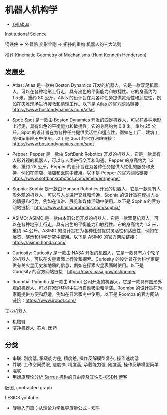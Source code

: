 # 机器人机构学

- <a class="Pages" target="_blank" href="assets/syllabus.pdf">syllabus</a>

Institutional Science

钢铁侠 -> 外骨骼
变形金刚 -> 拓扑的重构
机器人的三大法则

推荐 Kinematic Geometry of Mechanisms (Hunt Kenneth Henderson)

## 发展史

- Atlas: Atlas 是一款由 Boston Dynamics 开发的机器人，它是一款双足机器人，可以在各种地形上行走，具有出色的平衡能力和敏捷性。它的身高约为 1.5 米，重约 80 公斤。Atlas 的设计旨在为各种任务提供灵活性和适应性，例如在灾难现场进行搜救和清理工作。以下是 Atlas 的官方网站链接：https://www.bostondynamics.com/atlas

- Spot: Spot 是一款由 Boston Dynamics 开发的四足机器人，可以在各种地形上行走，具有出色的平衡能力和敏捷性。它的身高约为 0.8 米，重约 25 公斤。Spot 的设计旨在为各种任务提供灵活性和适应性，例如在工厂、建筑工地和军事应用中使用。以下是 Spot 的官方网站链接：https://www.bostondynamics.com/spot

- Pepper: Pepper 是一款由 SoftBank Robotics 开发的机器人，它是一款具有人形外观的机器人，可以与人类进行交互和沟通。Pepper 的身高约为 1.2 米，重约 28 公斤。Pepper 的设计旨在为各种任务提供人性化的服务和支持，例如在商店、酒店和医院中使用。以下是 Pepper 的官方网站链接：https://www.softbankrobotics.com/emea/en/pepper

- Sophia: Sophia 是一款由 Hanson Robotics 开发的机器人，它是一款具有人形外观的机器人，可以与人类进行交互和沟通。Sophia 的设计旨在模拟人类的情感和行为，例如在演讲、展览和媒体活动中使用。以下是 Sophia 的官方网站链接：https://www.hansonrobotics.com/sophia/

- ASIMO: ASIMO 是一款由本田公司开发的机器人，它是一款双足机器人，可以在各种地形上行走，具有出色的平衡能力和敏捷性。它的身高约为 1.3 米，重约 54 公斤。ASIMO 的设计旨在为各种任务提供灵活性和适应性，例如在展览、演示和科学研究中使用。以下是 ASIMO 的官方网站链接：https://asimo.honda.com/

- Curiosity: Curiosity 是一款由 NASA 开发的机器人，它是一款具有六个轮子的机器人，可以在火星表面上行驶和探索。Curiosity 的设计旨在为科学家提供有关火星历史和地质的信息，例如在探索火星表面时使用。以下是 Curiosity 的官方网站链接：https://mars.nasa.gov/msl/home/

- Roomba: Roomba 是一款由 iRobot 公司开发的机器人，它是一款具有圆形外观的机器人，可以在家庭环境中进行自动吸尘和清洁。Roomba 的设计旨在为家庭提供方便和舒适，例如在日常家务中使用。以下是 Roomba 的官方网站链接：https://www.irobot.com/

工业机器人

- 机械臂
- 洁净机器人: 芯片, 医药

## 分类

- 串联: 刚度低, 承载能力差, 精度差, 操作反解模型复杂, 操作速度低
- 并联: 工作空间受限, 速度快, 精度高, 承载能力强, 刚度高, 操作反解模型简单
- 混联
- [用螺旋理论分析 Sarrus 机构的自由度及其性质-CSDN 博客](https://blog.csdn.net/XiaoXuZaiZi/article/details/50774698)

胚图, contracted graph

LESICS youtube

- [旋量入门篇：从理论力学推导旋量公式 - 知乎](https://zhuanlan.zhihu.com/p/619132260)